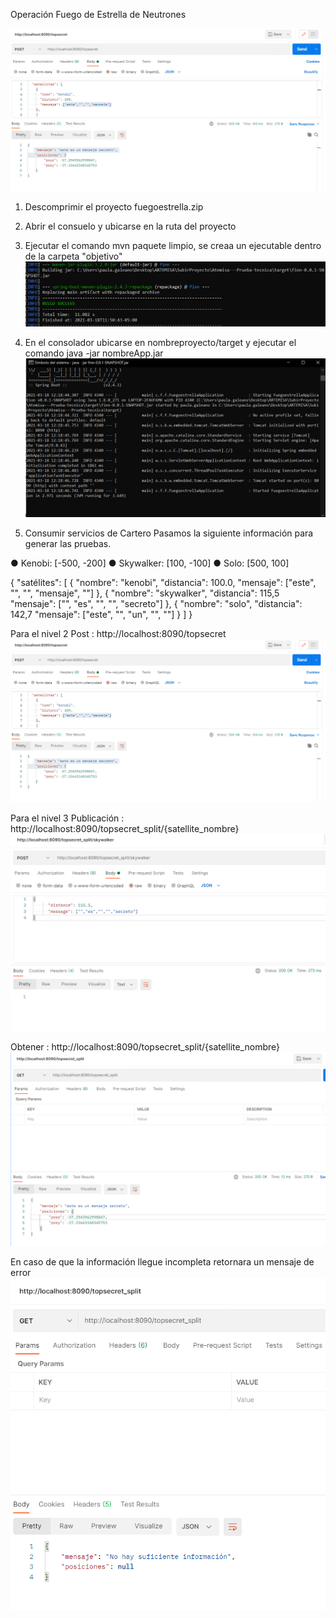Operación Fuego de Estrella de Neutrones

![Con titulo](fotosPruebaTecnica/post_topsecret.PNG) 

1. Descomprimir el proyecto fuegoestrella.zip

2. Abrir el consuelo y ubicarse en la ruta del proyecto 

3. Ejecutar el comando mvn paquete limpio, se creaa un ejecutable dentro de la carpeta "objetivo" 
![Con titulo](fotosPruebaTecnica/generarJar.PNG) 

4. En el consolador ubicarse en nombreproyecto/target y ejecutar el comando java -jar nombreApp.jar
![Con titulo](fotosPruebaTecnica/jarApp.PNG) 

5. Consumir servicios de Cartero 
Pasamos la siguiente información para generar las pruebas. 

● Kenobi: [-500, -200] 
● Skywalker: [100, -100] 
● Solo: [500, 100]

{ 
"satélites": [ 
    { 
 "nombre": "kenobi", 
 "distancia": 100.0, 
 "mensaje": ["este", "", "", "mensaje", ""] 
    }, 
    { 
 "nombre": "skywalker", 
 "distancia": 115,5 
 "mensaje": ["", "es", "", "", "secreto"] 
    }, 
    { 
 "nombre": "solo", 
 "distancia": 142,7 
 "mensaje": ["este", "", "un", "", ""] 
    } 
  ] 
} 

Para el nivel 2 
Post : http://localhost:8090/topsecret
![Con titulo](fotosPruebaTecnica/post_topsecret.PNG) 

Para el nivel 3 
Publicación : http://localhost:8090/topsecret_split/{satellite_nombre} 
![Con titulo](fotosPruebaTecnica/post_topsecretnombre.PNG) 

Obtener : http://localhost:8090/topsecret_split/{satellite_nombre} 
![Con titulo](fotosPruebaTecnica/gettopsecretnombre.PNG) 


En caso de que la información llegue incompleta retornara un mensaje de error
![Con titulo](fotosPruebaTecnica/errorGettopsecretnombre.PNG) 


